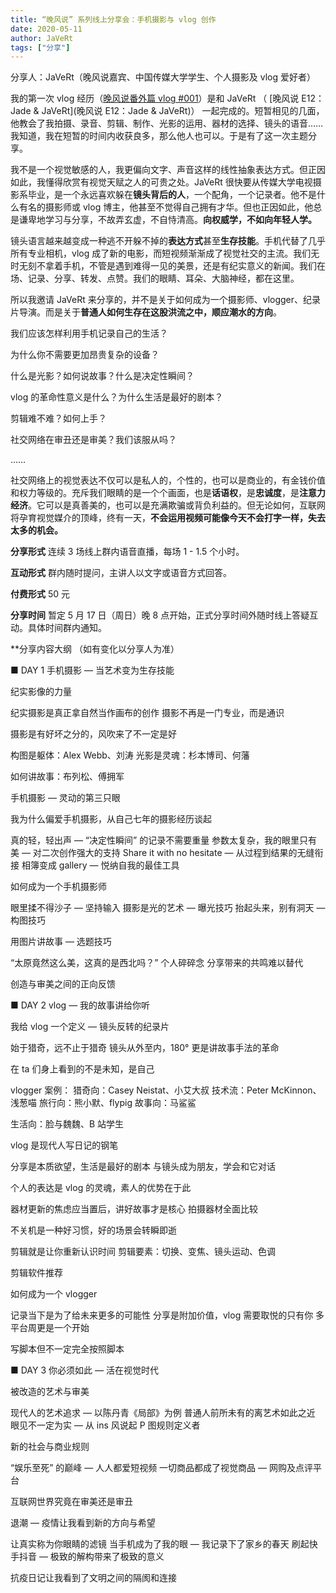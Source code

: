 ```yaml
---
title: “晚风说” 系列线上分享会：手机摄影与 vlog 创作
date: 2020-05-11
author: JaVeRt
tags: ["分享"]
---
```


分享人：JaVeRt（晚风说嘉宾、中国传媒大学学生、个人摄影及 vlog 爱好者）

<!--more-->

我的第一次 vlog 经历（[晚风说番外篇 vlog #001](http://mp.weixin.qq.com/s?__biz=MzA5Nzk4MDMxMg==&mid=2247484478&idx=1&sn=a5210243d7f8b408bdfc4c3930f38841&chksm=9099dec9a7ee57df14d62c04c15de56d83482e454bada2165cb93527dc40fab8b50bc13aae1c&scene=21#wechat_redirect)）是和 JaVeRt （ [晚风说 E12：Jade & JaVeRt](晚风说 E12：Jade & JaVeRt)） 一起完成的。短暂相见的几面，他教会了我拍摄、录音、剪辑、制作、光影的运用、器材的选择、镜头的语音…… 我知道，我在短暂的时间内收获良多，那么他人也可以。于是有了这一次主题分享。

我不是一个视觉敏感的人，我更偏向文字、声音这样的线性抽象表达方式。但正因如此，我懂得欣赏有视觉天赋之人的可贵之处。JaVeRt 很快要从传媒大学电视摄影系毕业，是一个永远喜欢躲在**镜头背后的人**，一个配角，一个记录者。他不是什么有名的摄影师或 vlog 博主，他甚至不觉得自己拥有才华。但也正因如此，他总是谦卑地学习与分享，不故弄玄虚，不自恃清高。**向权威学，不如向年轻人学。**

镜头语言越来越变成一种逃不开躲不掉的**表达方式**甚至**生存技能**。手机代替了几乎所有专业相机，vlog 成了新的电影，而短视频渐渐成了视觉社交的主流。我们无时无刻不拿着手机，不管是遇到难得一见的美景，还是有纪实意义的新闻。我们在场、记录、分享、转发、点赞。我们的眼睛、耳朵、大脑神经，都在这里。

所以我邀请 JaVeRt 来分享的，并不是关于如何成为一个摄影师、vlogger、纪录片导演。而是关于**普通人如何生存在这股洪流之中，顺应潮水的方向**。

我们应该怎样利用手机记录自己的生活？

为什么你不需要更加昂贵复杂的设备？

什么是光影？如何说故事？什么是决定性瞬间？

vlog 的革命性意义是什么？为什么生活是最好的剧本？

剪辑难不难？如何上手？

社交网络在审丑还是审美？我们该服从吗？

……

社交网络上的视觉表达不仅可以是私人的，个性的，也可以是商业的，有金钱价值和权力等级的。充斥我们眼睛的是一个个画面，也是**话语权**，是**忠诚度**，是**注意力经济**。它可以是真善美的，也可以是充满欺骗或背负利益的。但无论如何，互联网将孕育视觉媒介的顶峰，终有一天，**不会运用视频可能像今天不会打字一样，失去太多的机会。**

**分享形式**   连续 3 场线上群内语音直播，每场 1 - 1.5 个小时。

**互动形式**   群内随时提问，主讲人以文字或语音方式回答。

**付费形式**   50 元

**分享时间**   暂定 5 月 17 日（周日）晚 8 点开始，正式分享时间外随时线上答疑互动。具体时间群内通知。


**分享内容大纲 （如有变化以分享人为准）



■ DAY 1  手机摄影 — 当艺术变为生存技能



纪实影像的力量



纪实摄影是真正拿自然当作画布的创作
摄影不再是一门专业，而是通识

摄影是有好坏之分的，风吹来了不一定是好



构图是躯体：Alex Webb、刘涛
光影是灵魂：杉本博司、何藩

如何讲故事：布列松、傅拥军


手机摄影 — 灵动的第三只眼



我为什么偏爱手机摄影，从自己七年的摄影经历谈起


真的轻，轻出声 — “决定性瞬间” 的记录不需要重量
参数太复杂，我的眼里只有美 — 对二次创作强大的支持
Share it with no hesitate — 从过程到结果的无缝衔接
相簿变成 gallery — 悦纳自我的最佳工具


如何成为一个手机摄影师



眼里揉不得沙子 — 坚持输入
摄影是光的艺术 — 曝光技巧
抬起头来，别有洞天 — 构图技巧

用图片讲故事 — 选题技巧



“太原竟然这么美，这真的是西北吗？” 个人碎碎念
分享带来的共鸣难以替代

创造与审美之间的正向反馈






■ DAY 2   vlog — 我的故事讲给你听



我给 vlog 一个定义 — 镜头反转的纪录片


始于猎奇，远不止于猎奇
镜头从外至内，180° 更是讲故事手法的革命

在 ta 们身上看到的不是未知，是自己


vlogger 案例：
猎奇向：Casey Neistat、小艾大叔
技术流：Peter McKinnon、浅葱喵
旅行向：熊小默、flypig
故事向：马鲨鲨

生活向：脸与魏魏、B 站学生


vlog 是现代人写日记的钢笔


分享是本质欲望，生活是最好的剧本
与镜头成为朋友，学会和它对话

个人的表达是 vlog 的灵魂，素人的优势在于此

器材更新的焦虑应当置后，讲好故事才是核心
拍摄器材全面比较

不关机是一种好习惯，好的场景会转瞬即逝



剪辑就是让你重新认识时间
剪辑要素：切换、变焦、镜头运动、色调

剪辑软件推荐



如何成为一个 vlogger


记录当下是为了给未来更多的可能性
分享是附加价值，vlog 需要取悦的只有你
多平台周更是一个开始

写脚本但不一定完全按照脚本






■ DAY 3    你必须如此 — 活在视觉时代



被改造的艺术与审美



现代人的艺术追求 — 以陈丹青《局部》为例
普通人前所未有的离艺术如此之近
眼见不一定为实 — 从 ins 风说起 P 图规则定义者


新的社会与商业规则



“娱乐至死” 的巅峰 — 人人都爱短视频
一切商品都成了视觉商品 — 网购及点评平台

互联网世界究竟在审美还是审丑



退潮 — 疫情让我看到新的方向与希望



让真实称为你眼睛的滤镜
当手机成为了我的眼 — 我记录下了家乡的春天
刷起快手抖音 — 极致的解构带来了极致的意义

抗疫日记让我看到了文明之间的隔阂和连接

